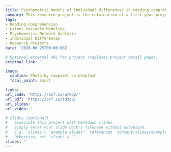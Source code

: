 ```yaml
---
title: Psychometric models of individual differences in reading comprehension - A reanalysis of Freed, Hamilton, and Long (2017)
summary: This research project is the culmination of a first year project originally by  Sara Anne Goring submitted and accepted by the Journal of Memory and Language. 
tags:
- Reading Comprehension
- Latent Variable Modeling
- Psychometric Network Analysis
- Individual Differences
- Research Projects
date: '2020-06-25T00:00:00Z'

# Optional external URL for project (replaces project detail page).
external_link: ''

image:
  caption: Photo by rawpixel on Unsplash
  focal_point: Smart

links:
url_code: 'https://osf.io/urkqp/'
url_pdf: 'https://osf.io/td3cq/'
url_slides: ''
url_video: ''

# Slides (optional).
#   Associate this project with Markdown slides.
#   Simply enter your slide deck's filename without extension.
#   E.g. `slides = "example-slides"` references `content/slides/example-slides.md`.
#   Otherwise, set `slides = ""`.
slides: ''
---
```


